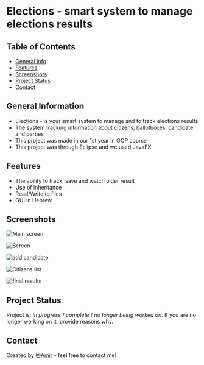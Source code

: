 # Elections - smart system to manage elections results

## Table of Contents
* [General Info](#general-information)
* [Features](#features)
* [Screenshots](#screenshots)
* [Project Status](#project-status)
* [Contact](#contact)



## General Information
- Elections - is your smart system to manage and to track elections results
- The system tracking information about citizens, ballotboxes, candidate and parties
- This project was made in our 1st year in OOP course
- This project was through Eclipse and we used JavaFX


## Features
- The ability to track, save and watch older result
- Use of inheritance
- Read/Write to files
- GUI in Hebrew


## Screenshots
![Main screen](https://user-images.githubusercontent.com/87901270/179250393-8ec8359b-438f-420e-a5a3-c981489ed0f7.png)

![Screen](https://user-images.githubusercontent.com/87901270/179250459-5434dbdd-03d9-4ed9-b68e-9d25ecade56a.png)

![add candidate](https://user-images.githubusercontent.com/87901270/179250563-28d18bb9-8168-4a5e-89ed-cd62df9c69da.png)

![Citizens list](https://user-images.githubusercontent.com/87901270/179250697-5bdc59da-e827-4ef2-a874-a26eeccf86f4.png)

![final results](https://user-images.githubusercontent.com/87901270/179250625-95ed1f05-66df-446b-a64b-e221ce7f1f73.png)




## Project Status
Project is: _in progress_ / _complete_ / _no longer being worked on_. If you are no longer working on it, provide reasons why.




## Contact
Created by [@Amir](https://www.linkedin.com/in/amir-peleg/)  - feel free to contact me!
